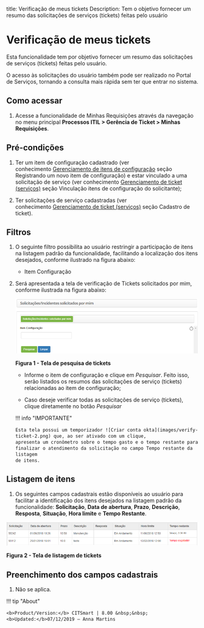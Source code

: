 title: Verificação de meus tickets
Description: Tem o objetivo fornecer um resumo das solicitações de serviços
(tickets) feitas pelo usuário

# Verificação de meus tickets

Esta funcionalidade tem por objetivo fornecer um resumo das solicitações de
serviços (tickets) feitas pelo usuário.

O acesso às solicitações do usuário também pode ser realizado no Portal de
Serviços, tornando a consulta mais rápida sem ter que entrar no sistema.

Como acessar
------------

1.  Acesse a funcionalidade de Minhas Requisições através da navegação no menu
    principal **Processos ITIL > Gerência de Ticket > Minhas
    Requisições**.

Pré-condições
-------------

1.  Ter um item de configuração cadastrado (ver conhecimento [Gerenciamento de
    itens de
    configuração](https://itsm.citsmartcloud.com/citsmart/pages/knowledgeBasePortal/knowledgeBasePortal.load#/knowledge/754) seção
    Registrando um novo item de configuração) e estar vinculado a uma
    solicitação de serviço (ver conhecimento [Gerenciamento de ticket
    (serviços)](https://itsm.citsmartcloud.com/citsmart/pages/knowledgeBasePortal/knowledgeBasePortal.load#/knowledge/4558) seção
    Vinculação itens de configuração do solicitante);

2.  Ter solicitações de serviço cadastradas (ver conhecimento [Gerenciamento de
    ticket
    (serviços)](https://itsm.citsmartcloud.com/citsmart/pages/knowledgeBasePortal/knowledgeBasePortal.load#/knowledge/4558) seção
    Cadastro de ticket).

Filtros
-------

1.  O seguinte filtro possibilita ao usuário restringir a participação de itens
    na listagem padrão da funcionalidade, facilitando a localização dos itens
    desejados, conforme ilustrado na figura abaixo:

    -  Item Configuração

1.  Será apresentada a tela de verificação de Tickets solicitados por mim,
    conforme ilustrada na figura abaixo:

    ![Criar conta okta](images/verify-ticket-1.png)

    **Figura 1 - Tela de pesquisa de tickets**

    -   Informe o item de configuração e clique em *Pesquisar*. Feito isso, serão
    listados os resumos das solicitações de serviço (tickets) relacionadas ao
    item de configuração;

    -   Caso deseje verificar todas as solicitações de serviço (tickets), clique
    diretamente no botão *Pesquisar*

    !!! info "IMPORTANTE"

        Esta tela possui um temporizador ![Criar conta okta](images/verify-ticket-2.png) que, ao ser ativado com um clique,
        apresenta um cronômetro sobre o tempo gasto e o tempo restante para
        finalizar o atendimento da solicitação no campo Tempo restante da listagem
        de itens.

Listagem de itens
-----------------

1.  Os seguintes campos cadastrais estão disponíveis ao usuário para facilitar a
    identificação dos itens desejados na listagem padrão da funcionalidade:
    **Solicitação**, **Data de abertura**, **Prazo**, **Descrição**,
    **Resposta**, **Situação**, **Hora limite** e **Tempo Restante**.

![Criar conta okta](images/verify-ticket-3.png)

**Figura 2 - Tela de listagem de tickets**
    

Preenchimento dos campos cadastrais
-----------------------------------

1.  Não se aplica.


!!! tip "About"

    <b>Product/Version:</b> CITSmart | 8.00 &nbsp;&nbsp;
    <b>Updated:</b>07/12/2019 – Anna Martins
